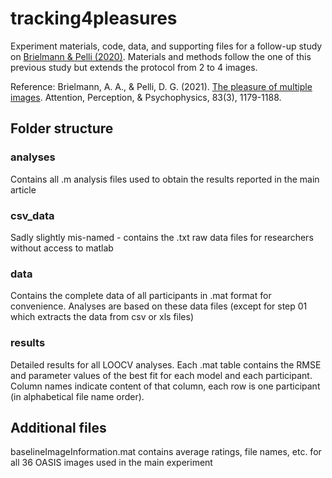 # tracking4pleasures
Experiment materials, code, data, and supporting files for a follow-up study on [Brielmann &amp; Pelli (2020)](https://link.springer.com/article/10.3758/s13423-019-01695-6).
Materials and methods follow the one of this previous study but extends the protocol from 2 to 4 images.



Reference:
Brielmann, A. A., & Pelli, D. G. (2021). [The pleasure of multiple images](https://link.springer.com/article/10.3758/s13414-020-02175-z). Attention, Perception, & Psychophysics, 83(3), 1179-1188.

## Folder structure

### analyses
Contains all .m analysis files used to obtain the results reported in the main article

### csv_data
Sadly slightly mis-named - contains the .txt raw data files for researchers without access to matlab

### data
Contains the complete data of all participants in .mat format for convenience. Analyses are based on these data files (except for step 01 which extracts the data from csv or xls files)

### results
Detailed results for all LOOCV analyses. Each .mat table contains the RMSE and parameter values of the best fit for each model and each participant. Column names indicate content of that column, each row is one participant (in alphabetical file name order).

## Additional files
baselineImageInformation.mat contains average ratings, file names, etc. for all 36 OASIS images used in the main experiment
